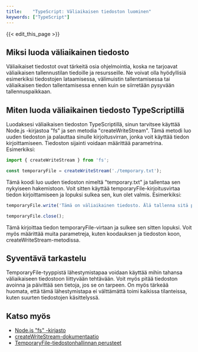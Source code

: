 ```yaml
---
title:    "TypeScript: Väliaikaisen tiedoston luominen"
keywords: ["TypeScript"]
---
```


{{< edit_this_page >}}

## Miksi luoda väliaikainen tiedosto
Väliaikaiset tiedostot ovat tärkeitä osia ohjelmointia, koska ne tarjoavat väliaikaisen tallennustilan tiedoille ja resursseille. Ne voivat olla hyödyllisiä esimerkiksi tiedostojen lataamisessa, välimuistin tallentamisessa tai väliaikaisen tiedon tallentamisessa ennen kuin se siirretään pysyvään tallennuspaikkaan.

## Miten luoda väliaikainen tiedosto TypeScriptillä

Luodaksesi väliaikaisen tiedoston TypeScriptillä, sinun tarvitsee käyttää Node.js -kirjastoa "fs" ja sen metodia "createWriteStream". Tämä metodi luo uuden tiedoston ja palauttaa sinulle kirjoitusvirran, jonka voit käyttää tiedon kirjoittamiseen. Tiedoston sijainti voidaan määrittää parametrina. Esimerkiksi:

```TypeScript
import { createWriteStream } from 'fs';

const temporaryFile = createWriteStream('./temporary.txt');
```

Tämä koodi luo uuden tiedoston nimeltä "temporary.txt" ja tallentaa sen nykyiseen hakemistoon. Voit sitten käyttää temporaryFile-kirjoitusvirtaa tiedon kirjoittamiseen ja lopuksi sulkea sen, kun olet valmis. Esimerkiksi:

```TypeScript
temporaryFile.write('Tämä on väliaikainen tiedosto. Älä tallenna sitä pysyvästi');

temporaryFile.close();
```

Tämä kirjoittaa tiedon temporaryFile-virtaan ja sulkee sen sitten lopuksi. Voit myös määrittää muita parametreja, kuten koodauksen ja tiedoston koon, createWriteStream-metodissa.

## Syventävä tarkastelu
TemporaryFile-tyyppistä lähestymistapaa voidaan käyttää mihin tahansa väliaikaiseen tiedostoon liittyvään tehtävään. Voit myös pitää tiedoston avoinna ja päivittää sen tietoja, jos se on tarpeen. On myös tärkeää huomata, että tämä lähestymistapa ei välttämättä toimi kaikissa tilanteissa, kuten suurten tiedostojen käsittelyssä.

## Katso myös
- [Node.js "fs" -kirjasto](https://nodejs.org/api/fs.html)
- [createWriteStream-dokumentaatio](https://nodejs.org/docs/latest-v8.x/api/fs.html#fs_fs_createwritestream_path_options)
- [TemporaryFile-tiedostonhallinnan perusteet](https://www.digitalocean.com/community/tutorials/how-to-use-the-temporaryfile-class-in-node-js)